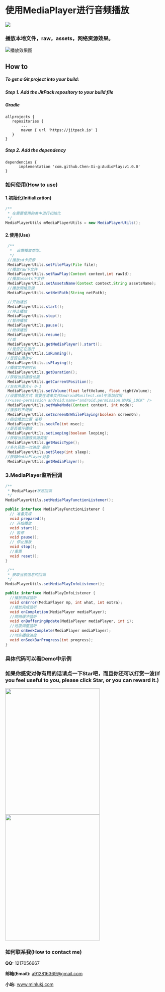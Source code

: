 # 使用**MediaPlayer**进行音频播放

[![](https://jitpack.io/v/Chen-Xi-g/AudioPlay.svg)](https://jitpack.io/#Chen-Xi-g/AudioPlay)

### 播放本地文件，raw，assets，网络资源效果。

![播放效果图](https://github.com/Chen-Xi-g/AudioPlay/blob/master/mediaplay.gif)

 How to
--

##### To get a Git project into your build:
 
##### **Step 1. Add the JitPack repository to your build file**
 
##### Gradle

 ```
allprojects {
	repositories {
		...
		maven { url 'https://jitpack.io' }
	}
}
```

##### **Step 2. Add the dependency**

 ```
dependencies {
       implementation 'com.github.Chen-Xi-g:AudioPlay:v1.0.0'
}
```

 ### 如何使用(How to use)
 
 #### 1.初始化(Initialization)
 
```java
/**
 * 在需要使用的类中进行初始化
 */
MediaPlayerUtils mMediaPlayerUtils = new MediaPlayerUtils();
```
 
 #### 2.使用(Use)
 
```java
 /**
  *  设置播放类型。
  */
 //播放sd卡资源
 MediaPlayerUtils.setFilePlay(File file);
 //播放raw下文件
 MediaPlayerUtils.setRawPlay(Context context,int rawId);
 //播放assets下文件
 MediaPlayerUtils.setAssetsName(Context context,String assetsName);
 //播放网络资源
 MediaPlayerUtils.setNetPath(String netPath);

 //开始播放
 MediaPlayerUtils.start();
 //停止播放
 MediaPlayerUtils.stop();
 //暂停播放
 MediaPlayerUtils.pause();
 //继续播放
 MediaPlayerUtils.resume();
 //或
 MediaPlayerUtils.getMediaPlayer().start();
 //是否正在运行
 MediaPlayerUtils.isRunning();
//是否在播放中
 MediaPlayerUtils.isPlaying();
//播放文件的时长
 MediaPlayerUtils.getDuration();
//获取当前播放位置
 MediaPlayerUtils.getCurrentPosition();
//左右声道大小 0-1
 MediaPlayerUtils.setVolume(float leftVolume, float rightVolume);
//设置唤醒方式 需要在清单文件AndroidManifest.xml中添加权限 
//<uses-permission android:name="android.permission.WAKE_LOCK" />
 MediaPlayerUtils.setWakeMode(Context context, int mode);
//播放时不熄屏
 MediaPlayerUtils.setScreenOnWhilePlaying(boolean screenOn);
//指定播放位置 毫秒
 MediaPlayerUtils.seekTo(int msec);
//是否循环播放
 MediaPlayerUtils.setLooping(boolean looping);
//获取当前播放资源类型
 MediaPlayerUtils.getMusicType();
//多久获取一次进度 毫秒
 MediaPlayerUtils.setSleep(int sleep);
//获取MediaPlayer对象
 MediaPlayerUtils.getMediaPlayer();
```

 ### 3.MediaPlayer监听回调
```java
/**
 * MediaPlayer状态回调
 */
MediaPlayerUtils.setMediaPlayFunctionListener();

public interface MediaPlayFunctionListener {
  // 准备完成
  void prepared();
  // 开始播放
  void start();
  // 暂停
  void pause();
  // 停止播放
  void stop();
  //重置
  void reset();
}

 /**
 * 获取当前信息的回调
 */
MediaPlayerUtils.setMediaPlayInfoListener();

public interface MediaPlayInfoListener {
  //播放错误监听
  void onError(MediaPlayer mp, int what, int extra);
  //播放完成监听
  void onCompletion(MediaPlayer mediaPlayer);
  //网络缓冲监听
  void onBufferingUpdate(MediaPlayer mediaPlayer, int i);
  //进度调整监听
  void onSeekComplete(MediaPlayer mediaPlayer);
  //时实播放进度
  void onSeekBarProgress(int progress);
}
```

### 具体代码可以看Demo中示例

 ### 如果你感觉对你有用的话请点一下Star吧，而且你还可以打赏一波(If you feel useful to you, please click Star, or you can reward it.)
 
 <img src="http://r.photo.store.qq.com/psb?/V12LSg7n0Vj1Fg/JIE.r7vzYd0JdQV4.U8AFDF2wy5d*DXixdQZ2ZFiV6I!/r/dEYBAAAAAAAA" height = "400" width = "300">      <img src="http://r.photo.store.qq.com/psb?/V12LSg7n0Vj1Fg/64q8qbMEanfoAXbFWxrESl6QXS7ITX63kCabiSRL440!/r/dLYAAAAAAAAA" height = "400" width = "300">
 
 ### 如何联系我(How to contact me)
 
 **QQ:** 1217056667
 
 **邮箱(Email):** a912816369@gmail.com
 
 **小站:** www.minlukj.com
